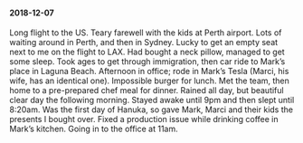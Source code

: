 #### 2018-12-07

Long flight to the US. Teary farewell with the kids at Perth airport. Lots of waiting around in Perth, and then in Sydney. Lucky to get an empty seat next to me on the flight to LAX. Had bought a neck pillow, managed to get some sleep. Took ages to get through immigration, then car ride to Mark’s place in Laguna Beach. Afternoon in office; rode in Mark’s Tesla (Marci, his wife, has an identical one). Impossible burger for lunch. Met the team, then home to a pre-prepared chef meal for dinner. Rained all day, but beautiful clear day the following morning. Stayed awake until 9pm and then slept until 8:20am. Was the first day of Hanuka, so gave Mark, Marci and their kids the presents I bought over. Fixed a production issue while drinking coffee in Mark’s kitchen. Going in to the office at 11am.